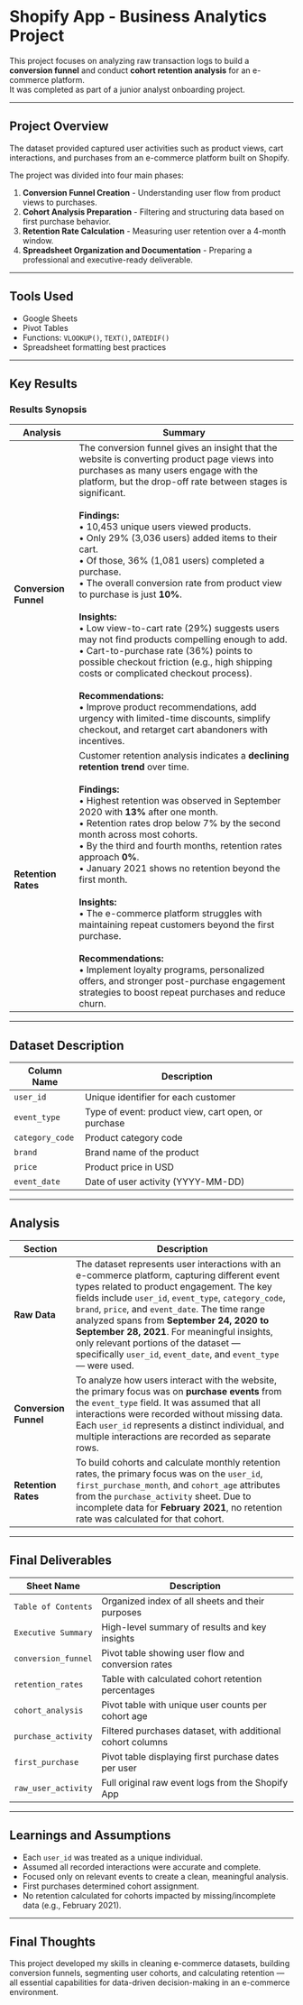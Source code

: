 # Shopify App - Business Analytics Project


This project focuses on analyzing raw transaction logs to build a **conversion funnel** and conduct **cohort retention analysis** for an e-commerce platform.  
It was completed as part of a junior analyst onboarding project.

---

##  Project Overview

The dataset provided captured user activities such as product views, cart interactions, and purchases from an e-commerce platform built on Shopify.

The project was divided into four main phases:
1. **Conversion Funnel Creation** - Understanding user flow from product views to purchases.
2. **Cohort Analysis Preparation** - Filtering and structuring data based on first purchase behavior.
3. **Retention Rate Calculation** - Measuring user retention over a 4-month window.
4. **Spreadsheet Organization and Documentation** - Preparing a professional and executive-ready deliverable.

---

##  Tools Used

- Google Sheets
- Pivot Tables
- Functions: `VLOOKUP()`, `TEXT()`, `DATEDIF()`
- Spreadsheet formatting best practices

---

##  Key Results

### Results Synopsis

| Analysis | Summary |
|----------|---------|
| **Conversion Funnel** | The conversion funnel gives an insight that the website is converting product page views into purchases as many users engage with the platform, but the drop-off rate between stages is significant. <br><br>**Findings:** <br>• 10,453 unique users viewed products. <br>• Only 29% (3,036 users) added items to their cart. <br>• Of those, 36% (1,081 users) completed a purchase. <br>• The overall conversion rate from product view to purchase is just **10%**. <br><br>**Insights:** <br>• Low view-to-cart rate (29%) suggests users may not find products compelling enough to add. <br>• Cart-to-purchase rate (36%) points to possible checkout friction (e.g., high shipping costs or complicated checkout process). <br><br>**Recommendations:** <br>• Improve product recommendations, add urgency with limited-time discounts, simplify checkout, and retarget cart abandoners with incentives. |
| **Retention Rates** | Customer retention analysis indicates a **declining retention trend** over time. <br><br>**Findings:** <br>• Highest retention was observed in September 2020 with **13%** after one month. <br>• Retention rates drop below 7% by the second month across most cohorts. <br>• By the third and fourth months, retention rates approach **0%**. <br>• January 2021 shows no retention beyond the first month. <br><br>**Insights:** <br>• The e-commerce platform struggles with maintaining repeat customers beyond the first purchase. <br><br>**Recommendations:** <br>• Implement loyalty programs, personalized offers, and stronger post-purchase engagement strategies to boost repeat purchases and reduce churn. |

---

##  Dataset Description

| Column Name | Description |
|-------------|-------------|
| `user_id` | Unique identifier for each customer |
| `event_type` | Type of event: product view, cart open, or purchase |
| `category_code` | Product category code |
| `brand` | Brand name of the product |
| `price` | Product price in USD |
| `event_date` | Date of user activity (YYYY-MM-DD) |

---

##  Analysis

| Section | Description |
|---------|-------------|
| **Raw Data** | The dataset represents user interactions with an e-commerce platform, capturing different event types related to product engagement. The key fields include `user_id`, `event_type`, `category_code`, `brand`, `price`, and `event_date`. The time range analyzed spans from **September 24, 2020 to September 28, 2021**. For meaningful insights, only relevant portions of the dataset — specifically `user_id`, `event_date`, and `event_type` — were used. |
| **Conversion Funnel** | To analyze how users interact with the website, the primary focus was on **purchase events** from the `event_type` field. It was assumed that all interactions were recorded without missing data. Each `user_id` represents a distinct individual, and multiple interactions are recorded as separate rows. |
| **Retention Rates** | To build cohorts and calculate monthly retention rates, the primary focus was on the `user_id`, `first_purchase_month`, and `cohort_age` attributes from the `purchase_activity` sheet. Due to incomplete data for **February 2021**, no retention rate was calculated for that cohort. |

---

##  Final Deliverables

| Sheet Name | Description |
|------------|-------------|
| `Table of Contents` | Organized index of all sheets and their purposes |
| `Executive Summary` | High-level summary of results and key insights |
| `conversion_funnel` | Pivot table showing user flow and conversion rates |
| `retention_rates` | Table with calculated cohort retention percentages |
| `cohort_analysis` | Pivot table with unique user counts per cohort age |
| `purchase_activity` | Filtered purchases dataset, with additional cohort columns |
| `first_purchase` | Pivot table displaying first purchase dates per user |
| `raw_user_activity` | Full original raw event logs from the Shopify App |

---

##  Learnings and Assumptions

- Each `user_id` was treated as a unique individual.
- Assumed all recorded interactions were accurate and complete.
- Focused only on relevant events to create a clean, meaningful analysis.
- First purchases determined cohort assignment.
- No retention calculated for cohorts impacted by missing/incomplete data (e.g., February 2021).

---

##  Final Thoughts

This project developed my skills in cleaning e-commerce datasets, building conversion funnels, segmenting user cohorts, and calculating retention — all essential capabilities for data-driven decision-making in an e-commerce environment.

